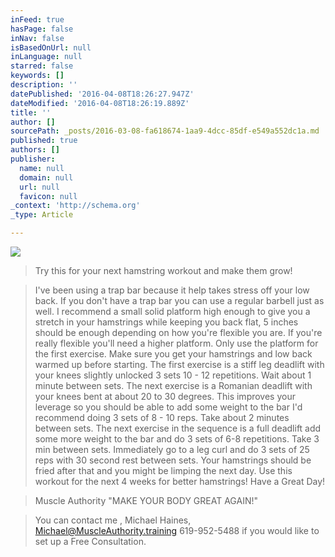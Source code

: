 ```yaml
---
inFeed: true
hasPage: false
inNav: false
isBasedOnUrl: null
inLanguage: null
starred: false
keywords: []
description: ''
datePublished: '2016-04-08T18:26:27.947Z'
dateModified: '2016-04-08T18:26:19.889Z'
title: ''
author: []
sourcePath: _posts/2016-03-08-fa618674-1aa9-4dcc-85df-e549a552dc1a.md
published: true
authors: []
publisher:
  name: null
  domain: null
  url: null
  favicon: null
_context: 'http://schema.org'
_type: Article

---
```

![](https://the-grid-user-content.s3-us-west-2.amazonaws.com/c0447ceb-23e4-4eb3-8626-053fec98f7d8.jpg)

> Try this for your next hamstring workout and make them grow!

> I've been using a trap bar because it help takes stress off your low back. If you don't have a trap bar you can use a regular barbell just as well. I recommend a small solid platform high enough to give you a stretch in your hamstrings while keeping you back flat, 5 inches should be enough depending on how you're flexible you are. If you're really flexible you'll need a higher platform. Only use the platform for the first exercise. Make sure you get your hamstrings and low back warmed up before starting. The first exercise is a stiff leg deadlift with your knees slightly unlocked 3 sets 10 - 12 repetitions. Wait about 1 minute between sets. The next exercise is a Romanian deadlift with your knees bent at about 20 to 30 degrees. This improves your leverage so you should be able to add some weight to the bar I'd recommend doing 3 sets of 8 - 10 reps. Take about 2 minutes between sets. The next exercise in the sequence is a full deadlift add some more weight to the bar and do 3 sets of 6-8 repetitions. Take 3 min between sets.
> Immediately go to a leg curl and do 3 sets of 25 reps with 30 second rest between sets.
> Your hamstrings should be fried after that and you might be limping the next day.
> Use this workout for the next 4 weeks for better hamstrings!
> Have a Great Day! 

> Muscle Authority "MAKE YOUR BODY GREAT AGAIN!"

> You can contact me , Michael Haines, Michael@MuscleAuthority.training  619-952-5488
> if you would like to set up a Free Consultation.